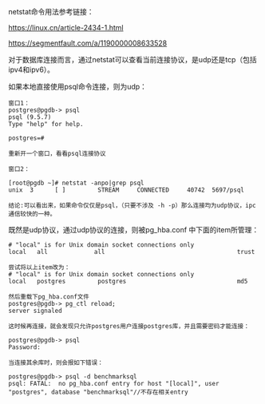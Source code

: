 netstat命令用法参考链接：

https://linux.cn/article-2434-1.html

https://segmentfault.com/a/1190000008633528

对于数据库连接而言，通过netstat可以查看当前连接协议，是udp还是tcp（包括ipv4和ipv6）。

如果本地直接使用psql命令连接，则为udp：

```
窗口1：
postgres@pgdb-> psql
psql (9.5.7)
Type "help" for help.

postgres=# 

重新开一个窗口，看看psql连接协议

窗口2：

[root@pgdb ~]# netstat -anpo|grep psql
unix  3      [ ]         STREAM     CONNECTED     40742  5697/psql   

结论:可以看出来，如果命令仅仅是psql，（只要不涉及 -h -p）那么连接均为udp协议，ipc通信较快的一种。
```

既然是udp协议，通过udp协议的连接，则被pg_hba.conf 中下面的item所管理：

```
# "local" is for Unix domain socket connections only
local   all             all                                     trust

尝试将以上item改为：
# "local" is for Unix domain socket connections only
local   postgres         postgres                               md5  

然后重载下pg_hba.conf文件
postgres@pgdb-> pg_ctl reload;
server signaled

这时候再连接，就会发现只允许postgres用户连接postgres库，并且需要密码才能连接：

postgres@pgdb-> psql
Password: 

当连接其余库时，则会报如下错误：

postgres@pgdb-> psql -d benchmarksql
psql: FATAL:  no pg_hba.conf entry for host "[local]", user "postgres", database "benchmarksql"//不存在相关entry

```



